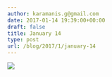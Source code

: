 ```yaml
---
author: karamanis.g@gmail.com
date: 2017-01-14 19:39:00+00:00
draft: false
title: January 14
type: post
url: /blog/2017/1/january-14
---
```


![](https://images.squarespace-cdn.com/content/v1/4f3f61bae4b063b909445965/1484412004557-TU7WIYA33VS52JK7Z8BU/ke17ZwdGBToddI8pDm48kK60W-ob1oA2Fm-j4E_9NQB7gQa3H78H3Y0txjaiv_0fDoOvxcdMmMKkDsyUqMSsMWxHk725yiiHCCLfrh8O1z4YTzHvnKhyp6Da-NYroOW3ZGjoBKy3azqku80C789l0kD6Ec8Uq9YczfrzwR7e2Mh5VMMOxnTbph8FXiclivDQnof69TlCeE0rAhj6HUpXkw/FullSizeRender.jpg?format=original)

